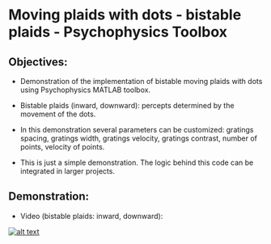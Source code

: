 # Moving plaids with dots - bistable plaids - Psychophysics Toolbox


## Objectives:

- Demonstration of the implementation of bistable moving plaids with dots using Psychophysics MATLAB toolbox.

- Bistable plaids (inward, downward): percepts determined by the movement of the dots.

- In this demonstration several parameters can be customized: gratings spacing, gratings width, gratings velocity, gratings contrast, number of points, velocity of points.

- This is just a simple demonstration. The logic behind this code can be integrated in larger projects.


## Demonstration:
- Video (bistable plaids: inward, downward):


[![alt text](https://img.youtube.com/vi/FwMRyutb4Hs/0.jpg)](https://youtu.be/FwMRyutb4Hs)


